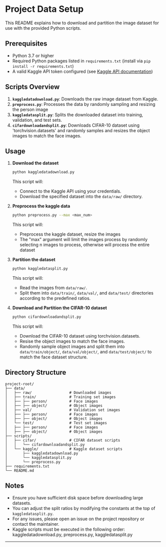 # Project Data Setup

This README explains how to download and partition the image dataset for use with the provided Python scripts.

## Prerequisites

* Python 3.7 or higher
* Required Python packages listed in `requirements.txt` (install via `pip install -r requirements.txt`)
* A valid Kaggle API token configured (see [Kaggle API documentation](https://github.com/Kaggle/kaggle-api#api-credentials))

## Scripts Overview

1. **`kaggledatadownload.py`**: Downloads the raw image dataset from Kaggle.
2. **`preprocess.py`**: Processes the data by randomly sampling and resizing the person image
3. **`kaggledatasplit.py`**: Splits the downloaded dataset into training, validation, and test sets.
4. **`cifardownloadandsplit.py`**: Downloads CIFAR-10 dataset using 'torchvision.datasets' and randomly samples and resizes the object images to match the face images.

## Usage

1. **Download the dataset**

   ```bash
   python kaggledatadownload.py
   ```

   This script will:

   * Connect to the Kaggle API using your credentials.
   * Download the specified dataset into the `data/raw/` directory.

2. **Preprocess the kaggle data**

   ```bash
   python preprocess.py --max <max_num>
   ```
   
   This script will:
   * Preprocess the kaggle dataset, resize the images
   * The "max" argument will limit the images process by randomly selecting n images to process, otherwise will process 
   the entire dataset

3. **Partition the dataset**

   ```bash
   python kaggledatasplit.py
   ```

   This script will:

   * Read the images from `data/raw/`.
   * Split them into `data/train/`, `data/val/`, and `data/test/` directories according to the predefined ratios.

4. **Download and Partition the CIFAR-10 dataset**

   ```bash
   python cifardownloadandsplit.py
   ```
   
   This script will:
   * Download the CIFAR-10 dataset using torchvision.datasets.
   * Resise the object images to match the face images.
   * Randomly sample object images and split them into `data/train/object/`, `data/val/object/`, and `data/test/object/` to match the face dataset structure.
## Directory Structure

```
project-root/
├── data/
│   ├── raw/                 # Downloaded images
│   ├── train/               # Training set images
│   ├── ├── person/          # Face images
│   ├── ├── object/          # Object images
│   ├── val/                 # Validation set images
│   ├── ├── person/          # Face images
│   ├── ├── object/          # Object images
│   └── test/                # Test set images
│   ├── ├── person/          # Face images
│   ├── ├── object/          # Object images
├── scripts/
│   ├── cifar/               # CIFAR dataset scripts
│   │   └── cifardownloadandsplit.py
│   └── kaggle/              # Kaggle dataset scripts
│       ├── kaggledatadownload.py
│       └── kaggledatasplit.py
│       └── preprocess.py     
├── requirements.txt
└── README.md
```

## Notes

* Ensure you have sufficient disk space before downloading large datasets.
* You can adjust the split ratios by modifying the constants at the top of `kaggledatasplit.py`.
* For any issues, please open an issue on the project repository or contact the maintainer.
* Kaggle scripts must be executed in the following order: kaggledatadownload.py, preprocess.py, kaggledatasplit.py

---


